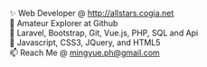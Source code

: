 ✨ Web Developer @ http://allstars.cogia.net <br>
👀 Amateur Explorer at Github <br>
🌱 Laravel, Bootstrap, Git, Vue.js, PHP, SQL and Api <br>
💬 Javascript, CSS3, JQuery, and HTML5 <br>
📫 Reach Me @ mingyue.ph@gmail.com <br>

<!---
yuehofficial/yuehofficial is a ✨ special ✨ repository because its `README.md` (this file) appears on your GitHub profile.
You can click the Preview link to take a look at your changes.
--->
